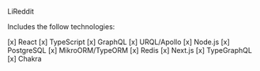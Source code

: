 LiReddit

Includes the follow technologies:

[x] React
[x] TypeScript
[x] GraphQL
[x] URQL/Apollo
[x] Node.js
[x] PostgreSQL
[x] MikroORM/TypeORM
[x] Redis
[x] Next.js
[x] TypeGraphQL
[x] Chakra